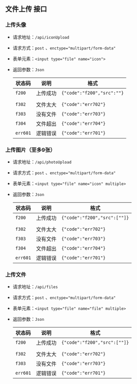 ## 文件上传 接口

> 

### 上传头像

- 请求地址：`/api/iconUpload`

- 请求方式：`post` 、`enctype="multipart/form-data"` 

- 表单元素：`<input type="file" name="icon">` 

- 返回参数：`Json` 

  | 状态码      | 说明   | 格式                         |
  | -------- | ---- | -------------------------- |
  | `f200`   | 上传成功 | `{"code":"f200","src":""}` |
  |          |      |                            |
  | `f302`   | 文件太大 | `{"code":"err702"}`        |
  | `f303`   | 没有文件 | `{"code":"err703"}`        |
  | `f304`   | 文件超出 | `{"code":"err704"}`        |
  | `err601` | 逻辑错误 | `{"code":"err701"}`        |


### 上传图片（至多9张）

- 请求地址：`/api/photoUpload`

- 请求方式：`post` 、`enctype="multipart/form-data"` 

- 表单元素：`<input type="file" name="icon" multiple>` 

- 返回参数：`Json` 

  | 状态码      | 说明   | 格式                           |
  | -------- | ---- | ---------------------------- |
  | `f200`   | 上传成功 | `{"code":"f200","src":[""]}` |
  |          |      |                              |
  | `f302`   | 文件太大 | `{"code":"err702"}`          |
  | `f303`   | 没有文件 | `{"code":"err703"}`          |
  | `f304`   | 文件超出 | `{"code":"err704"}`          |
  | `err601` | 逻辑错误 | `{"code":"err701"}`          |

### 上传文件

- 请求地址：`/api/files`

- 请求方式：`post` 、`enctype="multipart/form-data"` 

- 表单元素：`<input type="file" name="file" multiple>` 

- 返回参数：`Json` 

  | 状态码      | 说明   | 格式                           |
  | -------- | ---- | ---------------------------- |
  | `f200`   | 上传成功 | `{"code":"f200","src":[""]}` |
  |          |      |                              |
  | `f302`   | 文件太大 | `{"code":"err702"}`          |
  | `f303`   | 没有文件 | `{"code":"err703"}`          |
  | `err601` | 逻辑错误 | `{"code":"err701"}`          |

### 